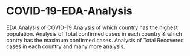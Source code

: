 # COVID-19-EDA-Analysis
EDA Analysis of COVID-19
Analysis of which country has the highest population.
Analysis of Total confirmed cases in each country & which contry has the maximum confirmed cases.
Analysis of Total Recovered cases in each country and many more analysis.
